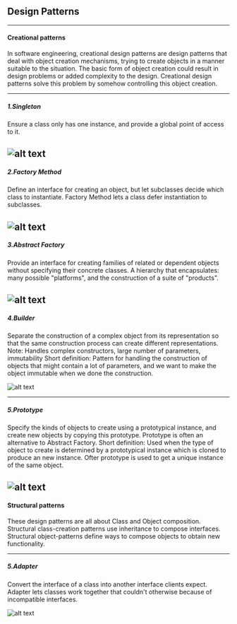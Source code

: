 ## Design Patterns

--------------------------------------------------------------

#### Creational patterns

In software engineering, creational design patterns are design patterns that deal with object creation mechanisms, trying to create objects in a manner suitable to the situation. The basic form of object creation could result in design problems or added complexity to the design. Creational design patterns solve this problem by somehow controlling this object creation.

--------------------------------------------------------------

##### 1.Singleton

Ensure a class only has one instance, and provide a global point of access to it. 

![alt text](http://www.design-patterns-stories.com/assets/img/uml/singleton.png)
--------------------------------------------------------------

##### 2.Factory Method

Define an interface for creating an object, but let subclasses decide which class to instantiate. Factory Method lets a class defer instantiation to subclasses.
 
 ![alt text](http://www.design-patterns-stories.com/assets/img/uml/factorymethod.png)
 --------------------------------------------------------------

##### 3.Abstract Factory

Provide an interface for creating families of related or dependent objects without specifying their concrete classes.
A hierarchy that encapsulates: many possible "platforms", and the construction of a suite of "products".

![alt text](http://www.design-patterns-stories.com/assets/img/uml/abstractfactory.png)
 --------------------------------------------------------------

##### 4.Builder

Separate the construction of a complex object from its representation so that the same construction process can create different representations. Note: Handles complex constructors, large number of parameters, immutability Short definition: Pattern for handling the construction of objects that might contain a lot of parameters, and we want to make the object immutable when we done the construction.

![alt text](http://www.design-patterns-stories.com/assets/img/uml/builder.png)
 
 --------------------------------------------------------------

##### 5.Prototype

Specify the kinds of objects to create using a prototypical instance, and create new objects by copying this prototype. Prototype is often an alternative to Abstract Factory. Short definition: Used when the type of object to create is determined by a prototypical instance which is cloned to produce an new instance. Ofter prototype is used to get a unique instance of the same object. 
 
 ![alt text](http://www.design-patterns-stories.com/assets/img/uml/prototype.png) 
  --------------------------------------------------------------

#### Structural patterns

These design patterns are all about Class and Object composition. Structural class-creation patterns use inheritance to compose interfaces. Structural object-patterns define ways to compose objects to obtain new functionality.

 --------------------------------------------------------------

##### 5.Adapter

Convert the interface of a class into another interface clients expect. Adapter lets classes work together that couldn't otherwise because of incompatible interfaces. 
 
 ![alt text](http://www.design-patterns-stories.com/assets/img/uml/classadapter.png)